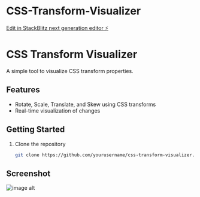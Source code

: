 # CSS-Transform-Visualizer

[Edit in StackBlitz next generation editor ⚡️](https://stackblitz.com/~/github.com/dishagiri23/CSS-Transform-Visualizer)

# CSS Transform Visualizer

A simple tool to visualize CSS transform properties.

## Features

- Rotate, Scale, Translate, and Skew using CSS transforms
- Real-time visualization of changes

## Getting Started

1. Clone the repository
   ```bash
   git clone https://github.com/yourusername/css-transform-visualizer.git

## Screenshot
![image alt](https://github.com/dishagiri23/Transform-Visualizer/blob/8f3234485fbc76ebf60a98869caa3e1b495cae6b/transform.png)

